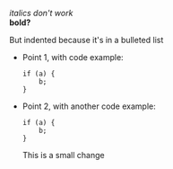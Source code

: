 *italics don't work*  
**bold?**

But indented because it's in a bulleted list

* Point 1, with code example:

    ```
    if (a) {
        b;
    }
    ```

* Point 2, with another code example:

  ```
  if (a) {
      b;
  }
  ```

  This is a small change
  